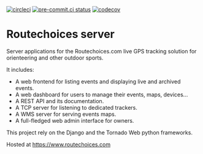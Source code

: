 [![circleci](https://circleci.com/gh/routechoiceslivegps/routechoices-server.svg?style=shield)](https://circleci.com/gh/routechoiceslivegps/routechoices-server) [![pre-commit.ci status](https://results.pre-commit.ci/badge/github/routechoiceslivegps/routechoices-server/master.svg)](https://results.pre-commit.ci/latest/github/routechoiceslivegps/routechoices-server/master) [![codecov](https://codecov.io/gh/routechoiceslivegps/routechoices-server/branch/master/graph/badge.svg?token=OZLCAY280V)](https://codecov.io/gh/routechoiceslivegps/routechoices-server)


Routechoices server
===================

Server applications for the Routechoices.com live GPS tracking solution for orienteering and other outdoor sports.

It includes:

  - A web frontend for listing events and displaying live and archived events.
  - A web dashboard for users to manage their events, maps, devices...
  - A REST API and its documentation.
  - A TCP server for listening to dedicated trackers.
  - A WMS server for serving events maps.
  - A full-fledged web admin interface for owners.

This project rely on the Django and the Tornado Web python frameworks.

Hosted at https://www.routechoices.com
